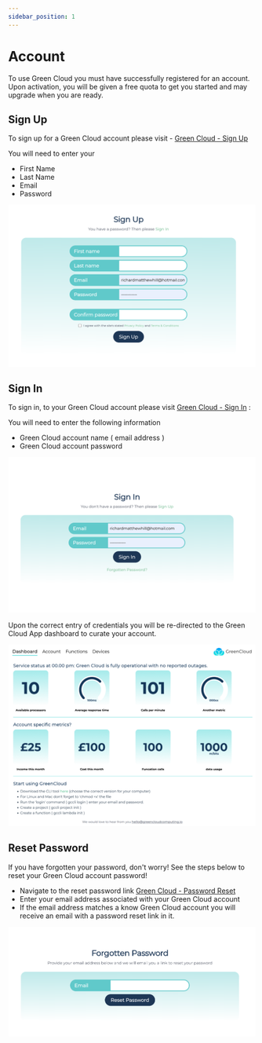 ```yaml
---
sidebar_position: 1
---
```


# Account

To use Green Cloud you must have successfully registered for an account. Upon activation, you will be given a free quota to get you started and may upgrade when you are ready.

## Sign Up

To sign up for a Green Cloud account please visit - [Green Cloud - Sign Up](https://app.greencloudcomputing.io/signup)

You will need to enter your

-   First Name
-   Last Name
-   Email
-   Password

![signup](./img/signup.png)

## Sign In

To sign in, to your Green Cloud account please visit [Green Cloud - Sign In](https://www.app.greencloudcomputing.io/signin) :

You will need to enter the following information

-   Green Cloud account name ( email address )
-   Green Cloud account password

![login](./img/signin.png)

Upon the correct entry of credentials you will be re-directed to the Green Cloud App dashboard to curate your account.

![dashboard](./img/dashboard.png)

## Reset Password

If you have forgotten your password, don't worry! See the steps below to reset your Green Cloud account password!

-   Navigate to the reset password link [Green Cloud - Password Reset](https://app.greencloudcomputing.io/forgotten)
-   Enter your email address associated with your Green Cloud account
-   If the email address matches a know Green Cloud account you will receive an email with a password reset link in it.

![reset](./img/reset.png)
